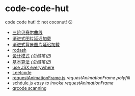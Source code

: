 # code-code-hut
code code hut! 🤓  not coconut! 😕

- [三阶贝赛尔曲线](https://robin-front.github.io/code-code-hut/bezierCurve/bezier.html)
- [渐进式图片延迟加载](https://robin-front.github.io/code-code-hut/progressive.js/demo/index.html)
- [渐进式背景图片延迟加载](https://robin-front.github.io/code-code-hut/progressive.js/demo/index.background.html)
- [rodash](https://robin-front.github.io/code-code-hut/rodash/rodash.js)
- [设计模式](./designPatterns/readme.md) *(总结笔记)*
- [基本算法](./arithmetic/readme.md) *(总结笔记)*
- [use JSX everywhere](./jsx/)
- [Leetcode](./leetcode/readme.md)
- [requestAnimationFrame.js](./requestAnimationFrame.js) *requestAnimationFrame polyfill*
- [schdule.js](./schdule.js) *easy to invoke requestAnimationFrame*
- [qrcode scanning](./qrcodeScannning/readme.md)
